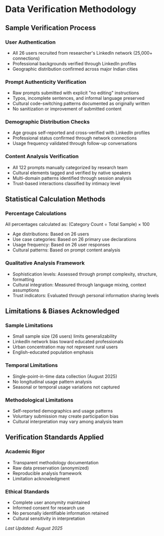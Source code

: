 # Data Verification Methodology

## Sample Verification Process

### User Authentication
- All 26 users recruited from researcher's LinkedIn network (25,000+ connections)
- Professional backgrounds verified through LinkedIn profiles
- Geographic distribution confirmed across major Indian cities

### Prompt Authenticity Verification
- Raw prompts submitted with explicit "no editing" instructions
- Typos, incomplete sentences, and informal language preserved
- Cultural code-switching patterns documented as originally written
- No sanitization or improvement of submitted content

### Demographic Distribution Checks
- Age groups self-reported and cross-verified with LinkedIn profiles
- Professional status confirmed through network connections
- Usage frequency validated through follow-up conversations

### Content Analysis Verification
- All 122 prompts manually categorized by research team
- Cultural elements tagged and verified by native speakers
- Multi-domain patterns identified through session analysis
- Trust-based interactions classified by intimacy level

## Statistical Calculation Methods

### Percentage Calculations
All percentages calculated as: (Category Count ÷ Total Sample) × 100
- Age distributions: Based on 26 users
- Use case categories: Based on 26 primary use declarations  
- Usage frequency: Based on 26 user responses
- Cultural patterns: Based on prompt content analysis

### Qualitative Analysis Framework
- Sophistication levels: Assessed through prompt complexity, structure, formatting
- Cultural integration: Measured through language mixing, context assumptions
- Trust indicators: Evaluated through personal information sharing levels

## Limitations & Biases Acknowledged

### Sample Limitations
- Small sample size (26 users) limits generalizability
- LinkedIn network bias toward educated professionals
- Urban concentration may not represent rural users
- English-educated population emphasis

### Temporal Limitations  
- Single-point-in-time data collection (August 2025)
- No longitudinal usage pattern analysis
- Seasonal or temporal usage variations not captured

### Methodological Limitations
- Self-reported demographics and usage patterns
- Voluntary submission may create participation bias
- Cultural interpretation may vary among analysis team

## Verification Standards Applied

### Academic Rigor
- Transparent methodology documentation
- Raw data preservation (anonymized)
- Reproducible analysis framework
- Limitation acknowledgment

### Ethical Standards
- Complete user anonymity maintained
- Informed consent for research use
- No personally identifiable information retained
- Cultural sensitivity in interpretation

*Last Updated: August 2025*
